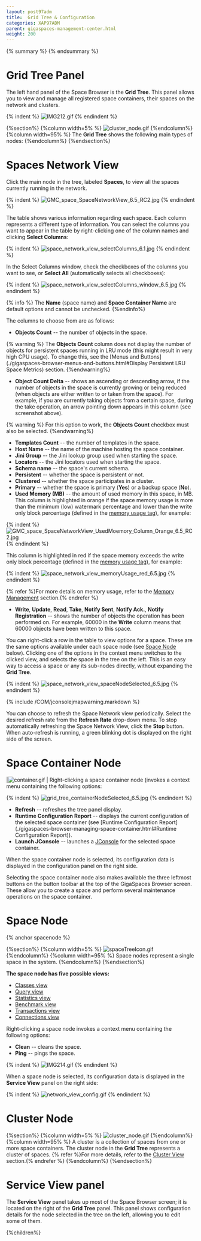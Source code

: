 ```yaml
---
layout: post97adm
title:  Grid Tree & Configuration
categories: XAP97ADM
parent: gigaspaces-management-center.html
weight: 200
---
```


{% summary %} {% endsummary %}

# Grid Tree Panel

The left hand panel of the Space Browser is the **Grid Tree**. This panel allows you to view and manage all registered space containers, their spaces on the network and clusters.

{% indent %}
![IMG212.gif](/attachment_files/IMG212.gif)
{% endindent %}

{%section%}
{%column width=5% %}
![cluster_node.gif](/attachment_files/cluster_node.gif)
{%endcolumn%}
{%column width=95% %}
The **Grid Tree** shows the following main types of nodes:
{%endcolumn%}
{%endsection%}


# Spaces Network View

Click the main node in the tree, labeled **Spaces**, to view all the spaces currently running in the network.

{% indent %}
![GMC_space_SpaceNetworkView_6.5_RC2.jpg](/attachment_files/GMC_space_SpaceNetworkView_6.5_RC2.jpg)
{% endindent %}

The table shows various information regarding each space. Each column represents a different type of information. You can select the columns you want to appear in the table by right-clicking one of the column names and clicking **Select Columns**:

{% indent %}
![space_network_view_selectColumns_6.1.jpg](/attachment_files/space_network_view_selectColumns_6.1.jpg)
{% endindent %}

In the Select Columns window, check the checkboxes of the columns you want to see, or **Select All** (automatically selects all checkboxes):

{% indent %}
![space_network_view_selectColumns_window_6.5.jpg](/attachment_files/space_network_view_selectColumns_window_6.5.jpg)
{% endindent %}

{% info %}
The **Name** (space name) and **Space Container Name** are default options and cannot be unchecked.
{%endinfo%}

The columns to choose from are as follows:

- **Objects Count** -- the number of objects in the space.

{% warning %}
The **Objects Count** column does not display the number of objects for persistent spaces running in LRU mode (this might result in very high CPU usage). To change this, see the [Menus and Buttons](./gigaspaces-browser-menus-and-buttons.html#Display Persistent LRU Space Metrics) section.
{%endwarning%}

- **Object Count Delta** -- shows an ascending or descending arrow, if the number of objects in the space is currently growing or being reduced (when objects are either written to or taken from the space). For example, if you are currently taking objects from a certain space, during the take operation, an arrow pointing down appears in this column (see screenshot above).

{% warning %}
For this option to work, the **Objects Count** checkbox must also be selected.
{%endwarning%}

- **Templates Count** -- the number of templates in the space.
- **Host Name** -- the name of the machine hosting the space container.
- **Jini Group** -- the Jini lookup group used when starting the space.
- **Locators** -- the Jini locators used when starting the space.
- **Schema name** -- the space's current schema.
- **Persistent** -- whether the space is persistent or not.
- **Clustered** -- whether the space participates in a cluster.
- **Primary** -- whether the space is primary (**Yes**) or a backup space (**No**).
- **Used Memory (MB)** -- the amount of used memory in this space, in MB.
This column is highlighted in orange if the space memory usage is more than the minimum (low) watermark percentage and lower than the write only block percentage (defined in the [memory usage tag]({%currentjavaurl%}/memory-management-facilities.html)), for example:

{% indent %}
![GMC_space_SpaceNetworkView_UsedMoemory_Column_Orange_6.5_RC2.jpg](/attachment_files/GMC_space_SpaceNetworkView_UsedMoemory_Column_Orange_6.5_RC2.jpg)
{% endindent %}

This column is highlighted in red if the space memory exceeds the write only block percentage (defined in the [memory usage tag]({%currentjavaurl%}/memory-management-facilities.html)), for example:

{% indent %}
![space_network_view_memoryUsage_red_6.5.jpg](/attachment_files/space_network_view_memoryUsage_red_6.5.jpg)
{% endindent %}

{% refer %}For more details on memory usage, refer to the [Memory Management]({%currentjavaurl%}/memory-management-facilities.html) section.{% endrefer %}

- **Write**, **Update**, **Read**, **Take**, **Notify Sent**, **Notify Ack.**, **Notify Registration** -- shows the number of objects the operation has been performed on. For example, 60000 in the **Write** column means that 60000 objects have been written to this space.

You can right-click a row in the table to view options for a space. These are the same options available under each space node (see [Space Node](#spacenode) below). Clicking one of the options in the context menu switches to the clicked view, and selects the space in the tree on the left. This is an easy way to access a space or any its sub-nodes directly, without expanding the **Grid Tree**.

{% indent %}
![space_network_view_spaceNodeSelected_6.5.jpg](/attachment_files/space_network_view_spaceNodeSelected_6.5.jpg)
{% endindent %}

{% include /COM/jconsolejmapwarning.markdown %}

You can choose to refresh the Space Network view periodically. Select the desired refresh rate from the **Refresh Rate** drop-down menu. To stop automatically refreshing the Space Network View, click the **Stop** button. When auto-refresh is running, a green blinking dot is displayed on the right side of the screen.

# Space Container Node

|![container.gif](/attachment_files/container.gif) | Right-clicking a space container node (invokes a context menu containing the following options:

{% indent %}
![grid_tree_containerNodeSelected_6.5.jpg](/attachment_files/grid_tree_containerNodeSelected_6.5.jpg)
{% endindent %}

- **Refresh** -- refreshes the tree panel display.
- **Runtime Configuration Report** -- displays the current configuration of the selected space container (see [Runtime Configuration Report](./gigaspaces-browser-managing-space-container.html#Runtime Configuration Report)).
- **Launch JConsole** -- launches a [JConsole]({%currentjavaurl%}/space-jmx-management.html) for the selected space container.

When the space container node is selected, its configuration data is displayed in the configuration panel on the right side.

Selecting the space container node also makes available the three leftmost buttons on the button toolbar at the top of the GigaSpaces Browser screen. These allow you to create a space and perform several maintenance operations on the space container.

# Space Node

{% anchor spacenode %}

{%section%}
{%column width=5% %}
![spaceTreeIcon.gif](/attachment_files/spaceTreeIcon.gif)
{%endcolumn%}
{%column width=95% %}
Space nodes represent a single space in the system.
{%endcolumn%}
{%endsection%}

**The space node has five possible views:**

- [Classes view](./gigaspaces-browser-data-types-view.html)
- [Query view](./gigaspaces-browser-query-view.html)
- [Statistics view](./gigaspaces-browser-statistics-view.html)
- [Benchmark view](./benchmark-browser.html)
- [Transactions view](./gigaspaces-browser-transaction-view.html)
- [Connections view](./gigaspaces-browser-connection-view.html)

Right-clicking a space node invokes a context menu containing the following options:

- **Clean** -- cleans the space.
- **Ping** -- pings the space.

{% indent %}
![IMG214.gif](/attachment_files/IMG214.gif)
{% endindent %}

When a space node is selected, its configuration data is displayed in the **Service View** panel on the right side:

{% indent %}
![network_view_config.gif](/attachment_files/network_view_config.gif)
{% endindent %}

# Cluster Node

{%section%}
{%column width=5% %}
![cluster_node.gif](/attachment_files/cluster_node.gif)
{%endcolumn%}
{%column width=95% %}
A cluster is a collection of spaces from one or more space containers. The cluster node in the **Grid Tree** represents a cluster of spaces.
{% refer %}For more details, refer to the [Cluster View](./cluster-view---gigaspaces-browser.html) section.{% endrefer %}
{%endcolumn%}
{%endsection%}


# Service View panel

The **Service View** panel takes up most of the Space Browser screen; it is located on the right of the **Grid Tree** panel. This panel shows configuration details for the node selected in the tree on the left, allowing you to edit some of them.

{%children%}